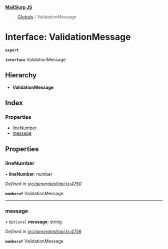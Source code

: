 **[MailSlurp JS](../README.md)**

> [Globals](../README.md) / ValidationMessage

# Interface: ValidationMessage

**`export`** 

**`interface`** ValidationMessage

## Hierarchy

* **ValidationMessage**

## Index

### Properties

* [lineNumber](validationmessage.md#linenumber)
* [message](validationmessage.md#message)

## Properties

### lineNumber

•  **lineNumber**: number

*Defined in [src/generated/api.ts:4750](https://github.com/mailslurp/mailslurp-client/blob/aa918cc/src/generated/api.ts#L4750)*

**`memberof`** ValidationMessage

___

### message

• `Optional` **message**: string

*Defined in [src/generated/api.ts:4756](https://github.com/mailslurp/mailslurp-client/blob/aa918cc/src/generated/api.ts#L4756)*

**`memberof`** ValidationMessage
